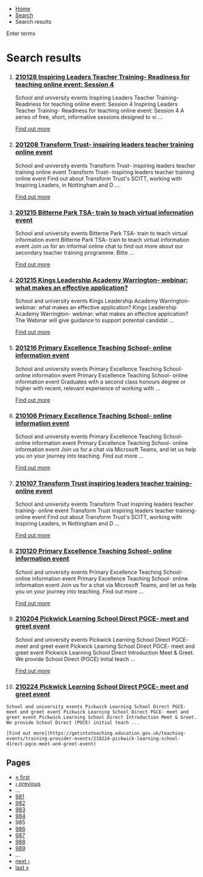 *   [Home](/)
*   [Search](/search)
*   Search results

Enter terms 

Search results
==============

1.  ### [210128 Inspiring Leaders Teacher Training- Readiness for teaching online event: Session 4](https://getintoteaching.education.gov.uk/teaching-events/training-provider-events/210128-inspiring-leaders-teacher-training-readiness-for-teaching-online-event-session-4)
    
    School and university events Inspiring Leaders Teacher Training- Readiness for teaching online event: Session 4 Inspiring Leaders Teacher Training- Readiness for teaching online event: Session 4 A series of free, short, informative sessions designed to vi ...
    
    [Find out more](https://getintoteaching.education.gov.uk/teaching-events/training-provider-events/210128-inspiring-leaders-teacher-training-readiness-for-teaching-online-event-session-4)
    
2.  ### [201208 Transform Trust- inspiring leaders teacher training online event](https://getintoteaching.education.gov.uk/teaching-events/training-provider-events/201208-transform-trust-inspiring-leaders-teacher-training-online-event)
    
    School and university events Transform Trust- inspiring leaders teacher training online event Transform Trust- inspiring leaders teacher training online event Find out about Transform Trust's SCITT, working with Inspiring Leaders, in Nottingham and D ...
    
    [Find out more](https://getintoteaching.education.gov.uk/teaching-events/training-provider-events/201208-transform-trust-inspiring-leaders-teacher-training-online-event)
    
3.  ### [201215 Bitterne Park TSA- train to teach virtual information event](https://getintoteaching.education.gov.uk/teaching-events/training-provider-events/201215-bitterne-park-tsa-train-to-teach-virtual-information-event)
    
    School and university events Bitterne Park TSA- train to teach virtual information event Bitterne Park TSA- train to teach virtual information event Join us for an informal online chat to find out more about our secondary teacher training programme. Bitte ...
    
    [Find out more](https://getintoteaching.education.gov.uk/teaching-events/training-provider-events/201215-bitterne-park-tsa-train-to-teach-virtual-information-event)
    
4.  ### [201215 Kings Leadership Academy Warrington- webinar: what makes an effective application?](https://getintoteaching.education.gov.uk/teaching-events/training-provider-events/201215-kings-leadership-academy-warrington-webinar-what-makes-an-effective-application)
    
    School and university events Kings Leadership Academy Warrington- webinar: what makes an effective application? Kings Leadership Academy Warrington- webinar: what makes an effective application? The Webinar will give guidance to support potential candidat ...
    
    [Find out more](https://getintoteaching.education.gov.uk/teaching-events/training-provider-events/201215-kings-leadership-academy-warrington-webinar-what-makes-an-effective-application)
    
5.  ### [201216 Primary Excellence Teaching School- online information event](https://getintoteaching.education.gov.uk/teaching-events/training-provider-events/201216-primary-excellence-teaching-school-online-information-event)
    
    School and university events Primary Excellence Teaching School- online information event Primary Excellence Teaching School- online information event Graduates with a second class honours degree or higher with recent, relevant experience of working with ...
    
    [Find out more](https://getintoteaching.education.gov.uk/teaching-events/training-provider-events/201216-primary-excellence-teaching-school-online-information-event)
    
6.  ### [210106 Primary Excellence Teaching School- online information event](https://getintoteaching.education.gov.uk/teaching-events/training-provider-events/210106-primary-excellence-teaching-school-online-information-event)
    
    School and university events Primary Excellence Teaching School- online information event Primary Excellence Teaching School- online information event Join us for a chat via Microsoft Teams, and let us help you on your journey into teaching. Find out more ...
    
    [Find out more](https://getintoteaching.education.gov.uk/teaching-events/training-provider-events/210106-primary-excellence-teaching-school-online-information-event)
    
7.  ### [210107 Transform Trust inspiring leaders teacher training- online event](https://getintoteaching.education.gov.uk/teaching-events/training-provider-events/210107-transform-trust-inspiring-leaders-teacher-training-online-event)
    
    School and university events Transform Trust inspiring leaders teacher training- online event Transform Trust inspiring leaders teacher training- online event Find out about Transform Trust's SCITT, working with Inspiring Leaders, in Nottingham and D ...
    
    [Find out more](https://getintoteaching.education.gov.uk/teaching-events/training-provider-events/210107-transform-trust-inspiring-leaders-teacher-training-online-event)
    
8.  ### [210120 Primary Excellence Teaching School- online information event](https://getintoteaching.education.gov.uk/teaching-events/training-provider-events/210120-primary-excellence-teaching-school-online-information-event)
    
    School and university events Primary Excellence Teaching School- online information event Primary Excellence Teaching School- online information event Join us for a chat via Microsoft Teams, and let us help you on your journey into teaching. Find out more ...
    
    [Find out more](https://getintoteaching.education.gov.uk/teaching-events/training-provider-events/210120-primary-excellence-teaching-school-online-information-event)
    
9.  ### [210204 Pickwick Learning School Direct PGCE- meet and greet event](https://getintoteaching.education.gov.uk/teaching-events/training-provider-events/210204-pickwick-learning-school-direct-pgce-meet-and-greet-event)
    
    School and university events Pickwick Learning School Direct PGCE- meet and greet event Pickwick Learning School Direct PGCE- meet and greet event Pickwick Learning School Direct Introduction Meet & Greet. We provide School Direct (PGCE) initial teach ...
    
    [Find out more](https://getintoteaching.education.gov.uk/teaching-events/training-provider-events/210204-pickwick-learning-school-direct-pgce-meet-and-greet-event)
    
10.  ### [210224 Pickwick Learning School Direct PGCE- meet and greet event](https://getintoteaching.education.gov.uk/teaching-events/training-provider-events/210224-pickwick-learning-school-direct-pgce-meet-and-greet-event)
    
    School and university events Pickwick Learning School Direct PGCE- meet and greet event Pickwick Learning School Direct PGCE- meet and greet event Pickwick Learning School Direct Introduction Meet & Greet. We provide School Direct (PGCE) initial teach ...
    
    [Find out more](https://getintoteaching.education.gov.uk/teaching-events/training-provider-events/210224-pickwick-learning-school-direct-pgce-meet-and-greet-event)
    

Pages
-----

*   [« first](/search/site "Go to first page")
*   [‹ previous](/search/site?page=983 "Go to previous page")
*   …
*   [981](/search/site?page=980 "Go to page 981")
*   [982](/search/site?page=981 "Go to page 982")
*   [983](/search/site?page=982 "Go to page 983")
*   [984](/search/site?page=983 "Go to page 984")
*   985
*   [986](/search/site?page=985 "Go to page 986")
*   [987](/search/site?page=986 "Go to page 987")
*   [988](/search/site?page=987 "Go to page 988")
*   [989](/search/site?page=988 "Go to page 989")
*   …
*   [next ›](/search/site?page=985 "Go to next page")
*   [last »](/search/site?page=1032 "Go to last page")
